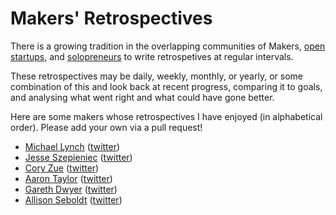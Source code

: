 # Makers' Retrospectives

There is a growing tradition in the overlapping communities of Makers, 
[open startups](https://hackernoon.com/what-does-it-mean-to-be-an-open-startup-f4446984189), 
and [solopreneurs](https://www.merriam-webster.com/dictionary/solopreneur) to write retrospetives at regular intervals.

These retrospectives may be daily, weekly, monthly, or yearly, or some combination of this and look back at recent progress, 
comparing it to goals, and analysing what went right and what could have gone better.

Here are some makers whose retrospectives I have enjoyed (in alphabetical order). Please add your own via a pull request!

* [Michael Lynch](https://mtlynch.io/retrospectives/) ([twitter](https://twitter.com/deliberatecoder))
* [Jesse Szepieniec](https://jessems.com/my-january-2020-retrospective/) ([twitter](https://twitter.com/jessems))
* [Cory Zue](http://www.coryzue.com/writing/) ([twitter](https://twitter.com/czue))
* [Aaron Taylor](https://atay.me/posts/april-in-review/) ([twitter](https://twitter.com/TheAaronTaylor))
* [Gareth Dwyer](https://sixhobbits.github.io/hugoblog/posts/2020-q1-retrospective/) ([twitter](https://twitter.com/sixhobbits))
* [Allison Seboldt](https://allisonseboldt.com) ([twitter](https://twitter.com/allison_seboldt))
